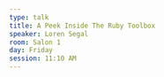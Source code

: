 ```yaml
---
type: talk
title: A Peek Inside The Ruby Toolbox
speaker: Loren Segal
room: Salon 1
day: Friday
session: 11:10 AM
---
```


